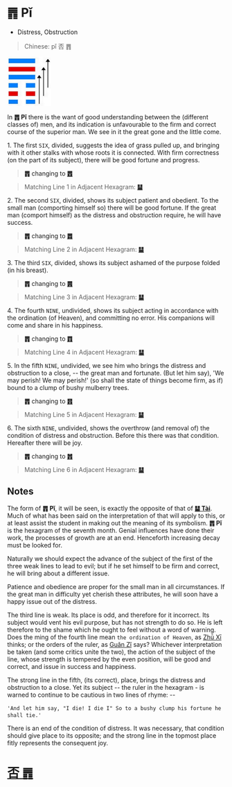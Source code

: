 # ䷋ Pǐ

* Distress, Obstruction

> Chinese: pǐ 否 ䷋

<a id="p-83"/>

<img src="shapes/12.10.png" width="101" alt="否">

In **䷋ Pǐ** there is the want of good understanding between the (different classes of) men, and its indication is unfavourable to the firm and correct course of the superior man. We see in it the great gone and the little come.

<a id="p-84"/>

1.<a id="12.1"/> The first `SIX`, divided, suggests the idea of grass pulled up, and bringing with it other stalks with whose roots it is connected. With firm correctness (on the part of its subject), there will be good fortune and progress.

> **䷋** changing to [**䷘**](e697a0e5a684wuwang.md)

> Matching Line 1 in Adjacent Hexagram: [**䷊**](e6b3b0tai.md#11.1)

2.<a id="12.2"/> The second `SIX`, divided, shows its subject patient and obedient. To the small man (comporting himself so) there will be good fortune. If the great man (comport himself) as the distress and obstruction require, he will have success.

> **䷋** changing to [**䷅**](e8aebcsong.md)

> Matching Line 2 in Adjacent Hexagram: [**䷊**](e6b3b0tai.md#11.2)

3.<a id="12.3"/> The third `SIX`, divided, shows its subject ashamed of the purpose folded (in his breast).

> **䷋** changing to [**䷠**](e981afdun.md)

> Matching Line 3 in Adjacent Hexagram: [**䷊**](e6b3b0tai.md#11.3)

4.<a id="12.4"/> The fourth `NINE`, undivided, shows its subject acting in accordance with the ordination (of Heaven), and committing no error. His companions will come and share in his happiness.

> **䷋** changing to [**䷓**](e8a782guan.md)

> Matching Line 4 in Adjacent Hexagram: [**䷊**](e6b3b0tai.md#11.4)

5.<a id="12.5"/> In the fifth `NINE`, undivided, we see him who brings the distress and obstruction to a close, -- the great man and fortunate. (But let him say), 'We may perish! We may perish!' (so shall the state of things become firm, as if) bound to a clump of bushy mulberry trees.

> **䷋** changing to [**䷢**](e6998bjin.md)

> Matching Line 5 in Adjacent Hexagram: [**䷊**](e6b3b0tai.md#11.5)

6.<a id="12.6"/> The sixth `NINE`, undivided, shows the overthrow (and removal of) the condition of distress and obstruction. Before this there was that condition. Hereafter there will be joy.

> **䷋** changing to [**䷬**](e89083cui.md)

> Matching Line 6  in Adjacent Hexagram: [**䷊**](e6b3b0tai.md#11.6)

## Notes

The form of **䷋ Pǐ**, it will be seen, is exactly the opposite of that of [**䷊ Tài**](e6b3b0tai.md). Much of what has been said on the interpretation of that will apply to this, or at least assist the student in making out the meaning of its symbolism. **䷋ Pǐ** is the hexagram of the seventh month. Genial influences have done their work, the processes of growth are at an end. Henceforth increasing decay must be looked for.

Naturally we should expect the advance of the subject of the first of the three weak lines to lead to evil; but if he set himself to be firm and correct, he will bring about a different issue.

Patience and obedience are proper for the small man in all circumstances. If the great man in difficulty yet cherish these attributes, he will soon have a happy issue out of the distress.

The third line is weak. Its place is odd, and therefore for it incorrect. Its subject would vent his evil purpose, but has not strength to do so. He is left therefore to the shame which he ought to feel without a word of warning. Does the ming of the fourth line mean `the ordination of Heaven`, as [Zhū Xī](https://en.wikipedia.org/wiki/Zhu_Xi) thinks; or the orders of the ruler, as [Guǎn Zǐ](https://en.wikipedia.org/wiki/Guanzi_(text)) says? Whichever interpretation be taken (and some critics unite the two), the action of the subject of the line, whose strength is tempered by the even position, will be good and correct, and issue in success and happiness.

The strong line in the fifth, (its correct), place, brings the distress and obstruction to a close. Yet its subject -- the ruler in the hexagram - is warned to continue to be cautious in two lines of rhyme: --

```
'And let him say, "I die! I die I" So to a bushy clump his fortune he shall tie.'
```

There is an end of the condition of distress. It was necessary, that condition should give place to its opposite; and the strong line in the topmost place fitly represents the consequent joy.

# [否 ䷋](e590a6pi_cn.md)
